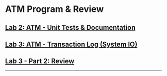# ATM Program & Review

## [Lab 2: ATM - Unit Tests & Documentation](./ATM/ATM-README.md/#lab-02-atm---unit-tests--documentation)

## [Lab 3: ATM - Transaction Log (System IO)](./ATM/ATM-README.md/#lab-03-atm---transaction-log-system-io)

## [Lab 3 - Part 2: Review](./Lab3App/Lab3-README.md)

---
